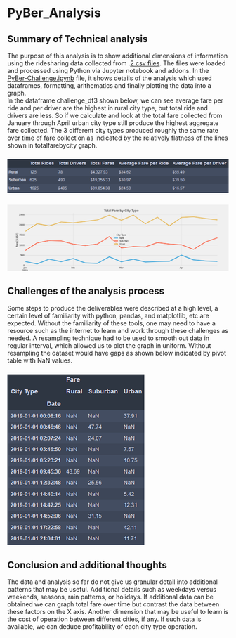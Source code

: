 # PyBer_Analysis
## Summary of Technical analysis
The purpose of this analysis is to show additional dimensions of information using the ridesharing data collected from .[2 csv files](https://github.com/tienl/PyBer_Analysis/tree/master/Resources). The files were loaded and processed using Python via Jupyter notebook and addons.  In the [PyBer-Challenge.ipynb](PyBer-Challenge.ipynb) file, it shows details of the analysis which used dataframes, formatting, arithematics and finally plotting the data into a graph.  
In the dataframe challenge_df3 shown below, we can see average fare per ride and per driver are the highest in rural city type, but total ride and drivers are less.  So if we calculate and look at the total fare collected from January through April urban city type still produce the highest aggregate fare collected.  The 3 different city types produced roughly the same rate over time of fare collection as indicated by the relatively flatness of the lines shown in totalfarebycity graph.  
### ![challenge_df3](/analysis/DF.png)
### ![totalfarebycity](/analysis/totalfarebycity.png)

## Challenges of the analysis process 
Some steps to produce the deliverables were described at a high level, a certain level of familiarity with python, pandas, and matplotlib, etc are expected.  Without the familiarity of these tools, one may need to have a resource such as the internet to learn and work through these challenges as needed.  A resampling technique had to be used to smooth out data in regular interval, which allowed us to plot the graph in uniform.  Without resampling the dataset would have gaps as shown below indicated by pivot table with NaN values.
### ![NaN](/analysis/NaN.png)

## Conclusion and additional thoughts
The data and analysis so far do not give us granular detail into additional patterns that may be useful.  Additional details such as weekdays versus weekends, seasons, rain patterns, or holidays.  If additional data can be obtained we can graph total fare over time but contrast the data between these factors on the X axis.  Another dimension that may be useful to learn is the cost of operation between different cities, if any.  If such data is available, we can deduce profitability of each city type operation.  

